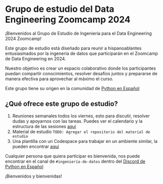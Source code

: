 # Grupo de estudio del Data Engineering Zoomcamp 2024

¡Bienvenidos al Grupo de Estudio de Ingeniería para el Data Engineering 2024 Zoomcamp!

Este grupo de estudio está diseñado para reunir a hispanoablantes entusiasmados por la ingenería de datos que participarán en el Zoomcamp de Data Engineering en 2024.

Nuestro objetivo es crear un espacio colaborativo donde los participantes puedan compartir conocimientos, resolver desafíos juntos y prepararse de manera efectiva para aprovechar al máximo el curso.

Este grupo tiene su origen en la comunidad de [Python en Español](https://hablemospython.dev/)

## ¿Qué ofrece este grupo de estudio?

1. Reuniones semanales todos los viernes, esto para discutir, resolver dudas y apoyarnos con las tareas. Puedes ver el calendario y la estructura de las sesiones [aquí]([sesiones-estudio.md](https://github.com/grupo-de-estudio-ingenieria-de-datos/.github/blob/main/sesiones-estudio.md))
1. Material de estudio `TODO: Agregar el repositorio del material de estudio`
1. Una plantilla con un Codespace para trabajar en un ambiente similar, la pueden encontrar [aquí](https://github.com/grupo-de-estudio-ingenieria-de-datos/plantilla-codespaces)

Cualquier persona que quiera participar es bienvenida, nos puede encontrar en el canal de `#ingeniería-de-datos` dentro del [Discord de Python en Español](https://discord.gg/hablemospython)

¡Bienvenidos y bienvenidas!
